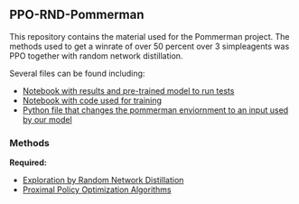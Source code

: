 ## PPO-RND-Pommerman

This repository contains the material used for the Pommerman project.
The methods used to get a winrate of over 50 percent over 3 simpleagents was PPO together with random network distillation.

Several files can be found including:
- [Notebook with results and pre-trained model to run tests](MainResults.ipynb)
- [Notebook with code used for training](MainTraining.ipynb)
- [Python file that changes the pommerman enviornment to an input used by our model](convertInputMapToTrainingLayers.py)

### Methods

**Required:**

- [Exploration by Random Network Distillation](https://arxiv.org/abs/1810.12894)
- [Proximal Policy Optimization Algorithms](https://arxiv.org/abs/1707.06347)
